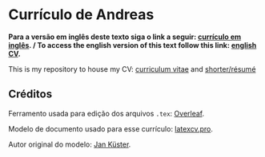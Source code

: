 # Currículo de Andreas

**Para a versão em inglês deste texto siga o link a seguir: [currículo em inglês](https://github.com/andreas0r0s/cv/blob/master/README.md). / To access the english version of this text follow this link: [english CV](https://github.com/andreas0r0s/cv/blob/master/README.md).**

This is my repository to house my CV: [curriculum vitae](https://github.com/andreas0r0s/cv/blob/master/CV/CV.pdf) and [shorter/résumé](https://github.com/andreas0r0s/cv/blob/master/R%C3%A9sum%C3%A9/R%C3%A9sum%C3%A9.pdf)

## Créditos

Ferramento usada para edição dos arquivos `.tex`: [Overleaf](https://www.overleaf.com/).

Modelo de documento usado para esse currículo: [latexcv.pro](https://latexcv.pro/).

Autor original do modelo: [Jan Küster](https://github.com/jankapunkt).